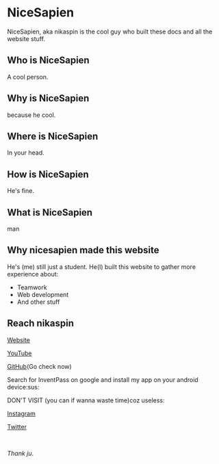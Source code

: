 # NiceSapien
NiceSapien, aka nikaspin is the cool guy who built these docs and all the website stuff.
## Who is NiceSapien
A cool person.
## Why is NiceSapien
because he cool.
## Where is NiceSapien
In your head.
## How is NiceSapien
He's fine.
## What is NiceSapien
man
## Why nicesapien made this website
He's (me) still just a student. He(I) built this website to gather more experience about:
<ul>
<li>Teamwork</li>
<li>Web development</li>
<li>And other stuff</li>
</ul>

## Reach nikaspin
[Website](https://nicesapien.is-a.dev)

[YouTube](https://youtube.com/c/nicesapien)

[GitHub](https://github.com/nicesapien)(Go check now)

Search for InventPass on google and install my app on your android device:sus:

DON'T VISIT (you can if wanna waste time)coz useless:

[Instagram](https://instagram.com/nicesapien)

[Twitter](https://twitter.com/nicesapien)


<br/>

*Thank ju*. 